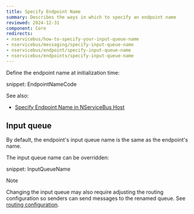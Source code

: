 ```yaml
---
title: Specify Endpoint Name
summary: Describes the ways in which to specify an endpoint name
reviewed: 2024-12-31
component: Core
redirects:
- nservicebus/how-to-specify-your-input-queue-name
- nservicebus/messaging/specify-input-queue-name
- nservicebus/endpoint/specify-input-queue-name
- nservicebus/endpoints/specify-input-queue-name
---
```



Define the endpoint name at initialization time:

snippet: EndpointNameCode

See also:

* [Specify Endpoint Name in NServiceBus Host](/nservicebus/hosting/nservicebus-host/#endpoint-configuration-endpoint-name)

## Input queue

By default, the endpoint's input queue name is the same as the endpoint's name.

The input queue name can be overridden:

snippet: InputQueueName

> [!NOTE]
> Changing the input queue may also require adjusting the routing configuration so senders can send messages to the renamed queue. See [routing configuration](/nservicebus/messaging/routing.md).
